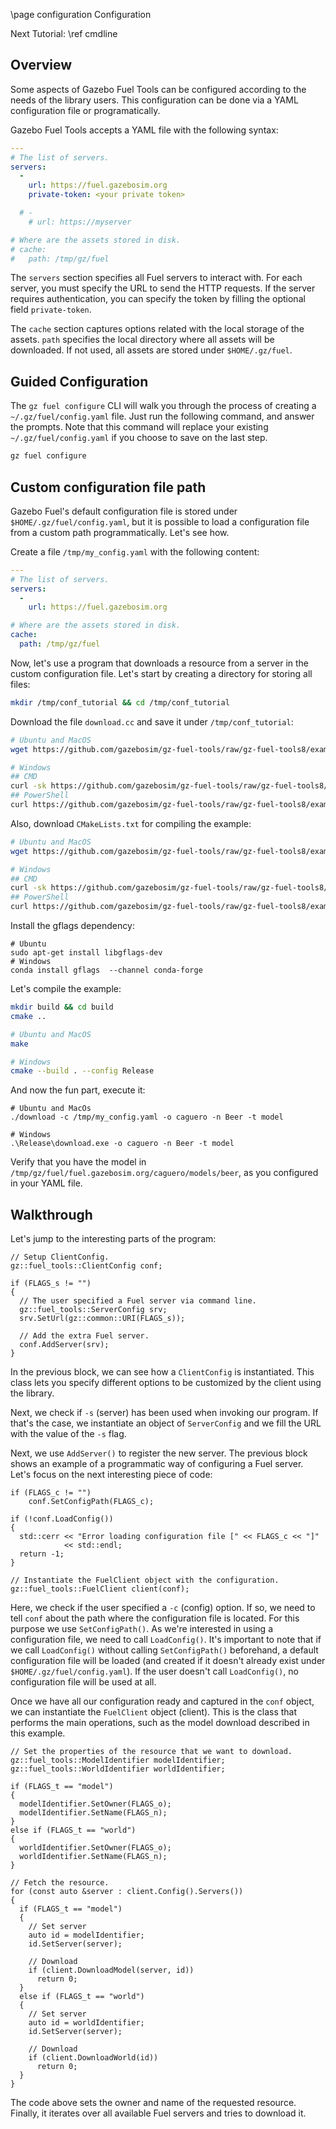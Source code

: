 \page configuration Configuration

Next Tutorial: \ref cmdline

## Overview

Some aspects of Gazebo Fuel Tools can be configured according to the needs of
the library users. This configuration can be done via a YAML configuration file
or programatically.

Gazebo Fuel Tools accepts a YAML file with the following syntax:

```yaml
---
# The list of servers.
servers:
  -
    url: https://fuel.gazebosim.org
    private-token: <your private token>

  # -
    # url: https://myserver

# Where are the assets stored in disk.
# cache:
#   path: /tmp/gz/fuel
```

The `servers` section specifies all Fuel servers to interact with.
For each server, you must specify the URL to send the HTTP requests.
If the server requires authentication, you can specify the token by filling
the optional field `private-token`.

The `cache` section captures options related with the local storage of the
assets. `path` specifies the local directory where all assets will be
downloaded. If not used, all assets are stored under `$HOME/.gz/fuel`.

## Guided Configuration

The `gz fuel configure` CLI will walk you through the process of creating a 
`~/.gz/fuel/config.yaml` file. Just run the following command, and answer
the prompts. Note that this command will replace your existing `~/.gz/fuel/config.yaml`
if you choose to save on the last step.

```bash
gz fuel configure
```

## Custom configuration file path

Gazebo Fuel's default configuration file is stored under
`$HOME/.gz/fuel/config.yaml`, but it is possible to load a configuration
file from a custom path programmatically. Let's see how.

Create a file `/tmp/my_config.yaml` with the following content:

```yaml
---
# The list of servers.
servers:
  -
    url: https://fuel.gazebosim.org

# Where are the assets stored in disk.
cache:
  path: /tmp/gz/fuel
```

Now, let's use a program that downloads a resource from a server in the custom
configuration file. Let's start by creating a directory for storing all files:

```bash
mkdir /tmp/conf_tutorial && cd /tmp/conf_tutorial
```

Download the file `download.cc` and save it under `/tmp/conf_tutorial`:

```bash
# Ubuntu and MacOS
wget https://github.com/gazebosim/gz-fuel-tools/raw/gz-fuel-tools8/example/download.cc

# Windows
## CMD
curl -sk https://github.com/gazebosim/gz-fuel-tools/raw/gz-fuel-tools8/example/download.cc -o download.cc
## PowerShell
curl https://github.com/gazebosim/gz-fuel-tools/raw/gz-fuel-tools8/example/download.cc -o download.cc
```

Also, download `CMakeLists.txt` for compiling the example:

```bash
# Ubuntu and MacOS
wget https://github.com/gazebosim/gz-fuel-tools/raw/gz-fuel-tools8/example/CMakeLists.txt

# Windows
## CMD
curl -sk https://github.com/gazebosim/gz-fuel-tools/raw/gz-fuel-tools8/example/CMakeLists.txt -o CMakeLists.txt
## PowerShell
curl https://github.com/gazebosim/gz-fuel-tools/raw/gz-fuel-tools8/example/CMakeLists.txt -o CMakeLists.txt
```

Install the gflags dependency:
```
# Ubuntu
sudo apt-get install libgflags-dev
# Windows
conda install gflags  --channel conda-forge
```

Let's compile the example:

```bash
mkdir build && cd build
cmake ..
```

```bash
# Ubuntu and MacOS
make

# Windows
cmake --build . --config Release
```

And now the fun part, execute it:

```
# Ubuntu and MacOs
./download -c /tmp/my_config.yaml -o caguero -n Beer -t model

# Windows
.\Release\download.exe -o caguero -n Beer -t model
```

Verify that you have the model in
`/tmp/gz/fuel/fuel.gazebosim.org/caguero/models/beer`,
as you configured in your YAML file.

## Walkthrough

Let's jump to the interesting parts of the program:

```
// Setup ClientConfig.
gz::fuel_tools::ClientConfig conf;

if (FLAGS_s != "")
{
  // The user specified a Fuel server via command line.
  gz::fuel_tools::ServerConfig srv;
  srv.SetUrl(gz::common::URI(FLAGS_s));

  // Add the extra Fuel server.
  conf.AddServer(srv);
}
```

In the previous block, we can see how a `ClientConfig` is instantiated. This
class lets you specify different options to be customized by the client using
the library.

Next, we check if `-s` (server) has been used when invoking our program.
If that's the case, we instantiate an object of `ServerConfig` and we fill the
URL with the value of the `-s` flag.

Next, we use `AddServer()` to register the new server. The previous block shows
an example of a programmatic way of configuring a Fuel server. Let's focus on
the next interesting piece of code:

```
if (FLAGS_c != "")
    conf.SetConfigPath(FLAGS_c);

if (!conf.LoadConfig())
{
  std::cerr << "Error loading configuration file [" << FLAGS_c << "]"
            << std::endl;
  return -1;
}

// Instantiate the FuelClient object with the configuration.
gz::fuel_tools::FuelClient client(conf);
```

Here, we check if the user specified a `-c` (config) option. If so, we need to
tell `conf` about the path where the configuration file is located. For this
purpose we use `SetConfigPath()`. As we're interested in using a configuration
file, we need to call `LoadConfig()`. It's important to note that if we call
`LoadConfig()` without calling `SetConfigPath()` beforehand, a default
configuration file will be loaded (and created if it doesn't already exist under
`$HOME/.gz/fuel/config.yaml`). If the user doesn't call `LoadConfig()`, no
configuration file will be used at all.

Once we have all our configuration ready and captured in the `conf` object,
we can instantiate the `FuelClient` object (client). This is the class that
performs the main operations, such as the model download described in this
example.

```
// Set the properties of the resource that we want to download.
gz::fuel_tools::ModelIdentifier modelIdentifier;
gz::fuel_tools::WorldIdentifier worldIdentifier;

if (FLAGS_t == "model")
{
  modelIdentifier.SetOwner(FLAGS_o);
  modelIdentifier.SetName(FLAGS_n);
}
else if (FLAGS_t == "world")
{
  worldIdentifier.SetOwner(FLAGS_o);
  worldIdentifier.SetName(FLAGS_n);
}

// Fetch the resource.
for (const auto &server : client.Config().Servers())
{
  if (FLAGS_t == "model")
  {
    // Set server
    auto id = modelIdentifier;
    id.SetServer(server);

    // Download
    if (client.DownloadModel(server, id))
      return 0;
  }
  else if (FLAGS_t == "world")
  {
    // Set server
    auto id = worldIdentifier;
    id.SetServer(server);

    // Download
    if (client.DownloadWorld(id))
      return 0;
  }
}
```

The code above sets the owner and name of the requested resource. Finally, it
iterates over all available Fuel servers and tries to download it.
